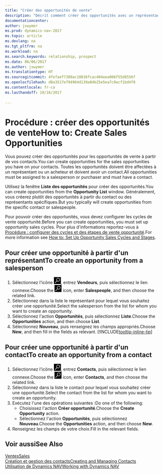 ```yaml
---
title: "Créer des opportunités de vente"
description: "Décrit comment créer des opportunités avec un représentant ou un contact dans Dynamics NAV."
documentationcenter: 
author: jswymer
ms.prod: dynamics-nav-2017
ms.topic: article
ms.devlang: na
ms.tgt_pltfrm: na
ms.workload: na
ms.search.keywords: relationship, prospect
ms.date: 06/06/2017
ms.author: jswymer
ms.translationtype: HT
ms.sourcegitcommit: 4fefaef7380ac10836fcac404eea006f55d8556f
ms.openlocfilehash: d0a3517e794964d139a04b25e5ea7c9acf1bd4f8
ms.contentlocale: fr-ca
ms.lasthandoff: 10/16/2017

---
```

# <a name="how-to-create-sales-opportunities"></a><span data-ttu-id="247d3-103">Procédure : créer des opportunités de vente</span><span class="sxs-lookup"><span data-stu-id="247d3-103">How to: Create Sales Opportunities</span></span>
<span data-ttu-id="247d3-104">Vous pouvez créer des opportunités pour les opportunités de vente à partir de vos contacts.</span><span class="sxs-lookup"><span data-stu-id="247d3-104">You can create opportunities for the sales opportunities you have on your contacts.</span></span> <span data-ttu-id="247d3-105">Toutes les opportunités doivent être affectées à un représentant ou un acheteur et doivent avoir un contact.</span><span class="sxs-lookup"><span data-stu-id="247d3-105">All opportunities must be assigned to a salesperson or purchaser and must have a contact.</span></span>

<span data-ttu-id="247d3-106">Utilisez la fenêtre **Liste des opportunités** pour créer des opportunités.</span><span class="sxs-lookup"><span data-stu-id="247d3-106">You can create opportunities from the **Opportunity List** window.</span></span> <span data-ttu-id="247d3-107">Généralement, vous créerez plutôt des opportunités à partir du contact ou des représentants spécifiques.</span><span class="sxs-lookup"><span data-stu-id="247d3-107">But you typically will create opportunities from the specific contact or salespeople.</span></span>

<span data-ttu-id="247d3-108">Pour pouvoir créer des opportunités, vous devez configurer les cycles de vente opportunité.</span><span class="sxs-lookup"><span data-stu-id="247d3-108">Before you can create opportunities, you must set up opportunity sales cycles.</span></span> <span data-ttu-id="247d3-109">Pour plus d'informations reportez-vous à [Procédure : configurer des cycles et des étapes de vente opportunité](marketing-how-setup-opportunity-sales-cycles-stages.md).</span><span class="sxs-lookup"><span data-stu-id="247d3-109">For more information see [How to: Set Up Opportunity Sales Cycles and Stages](marketing-how-setup-opportunity-sales-cycles-stages.md).</span></span>

## <a name="to-create-an-opportunity-from-a-salesperson"></a><span data-ttu-id="247d3-110">Pour créer une opportunité à partir d'un représentant</span><span class="sxs-lookup"><span data-stu-id="247d3-110">To create an opportunity from a salesperson</span></span>
1. <span data-ttu-id="247d3-111">Sélectionnez l'icône ![Page ou état pour la recherche](media/ui-search/search_small.png "icône Page ou état pour la recherche"), entrez **Vendeurs**, puis sélectionnez le lien connexe.</span><span class="sxs-lookup"><span data-stu-id="247d3-111">Choose the ![Search for Page or Report](media/ui-search/search_small.png "Search for Page or Report icon") icon, enter **Salespeople**, and then choose the related link.</span></span>
2. <span data-ttu-id="247d3-112">Sélectionnez dans la liste le représentant pour lequel vous souhaitez créer une opportunité.</span><span class="sxs-lookup"><span data-stu-id="247d3-112">Select the salesperson from the list for whom you want to create an opportunity.</span></span>
3. <span data-ttu-id="247d3-113">Sélectionnez l'action **Opportunités**, puis sélectionnez **Liste**.</span><span class="sxs-lookup"><span data-stu-id="247d3-113">Choose the **Opportunities** action, and then choose **List**.</span></span>
4. <span data-ttu-id="247d3-114">Sélectionnez **Nouveau**, puis renseignez les champs appropriés.</span><span class="sxs-lookup"><span data-stu-id="247d3-114">Choose **New**, and then fill in the fields as relevant.</span></span> [!INCLUDE[tooltip-inline-tip](includes/tooltip-inline-tip_md.md)]  



## <a name="to-create-an-opportunity-from-a-contact"></a><span data-ttu-id="247d3-115">Pour créer une opportunité à partir d'un contact</span><span class="sxs-lookup"><span data-stu-id="247d3-115">To create an opportunity from a contact</span></span>
1. <span data-ttu-id="247d3-116">Sélectionnez l'icône ![Page ou état pour la recherche](media/ui-search/search_small.png "icône Page ou état pour la recherche"), entrez **Contacts**, puis sélectionnez le lien connexe.</span><span class="sxs-lookup"><span data-stu-id="247d3-116">Choose the ![Search for Page or Report](media/ui-search/search_small.png "Search for Page or Report icon") icon, enter **Contacts**, and then choose the related link.</span></span>
2. <span data-ttu-id="247d3-117">Sélectionnez dans la liste le contact pour lequel vous souhaitez créer une opportunité.</span><span class="sxs-lookup"><span data-stu-id="247d3-117">Select the contact from the list for whom you want to create an opportunity.</span></span>
3. <span data-ttu-id="247d3-118">Exécutez l'une des opérations suivantes :</span><span class="sxs-lookup"><span data-stu-id="247d3-118">Do one of the following:</span></span>
   * <span data-ttu-id="247d3-119">Choisissez l'action **Créer opportunité**.</span><span class="sxs-lookup"><span data-stu-id="247d3-119">Choose the **Create Opportunity** action.</span></span>
   * <span data-ttu-id="247d3-120">Sélectionnez l'action **Opportunités**, puis sélectionnez **Nouveau**.</span><span class="sxs-lookup"><span data-stu-id="247d3-120">Choose the  **Opportunities** action, and then choose **New**.</span></span>
4. <span data-ttu-id="247d3-121">Renseignez les champs de votre choix.</span><span class="sxs-lookup"><span data-stu-id="247d3-121">Fill in the relevant fields.</span></span>

## <a name="see-also"></a><span data-ttu-id="247d3-122">Voir aussi</span><span class="sxs-lookup"><span data-stu-id="247d3-122">See Also</span></span>
[<span data-ttu-id="247d3-123">Ventes</span><span class="sxs-lookup"><span data-stu-id="247d3-123">Sales</span></span>](sales-manage-sales.md)  
[<span data-ttu-id="247d3-124">Création et gestion des contacts</span><span class="sxs-lookup"><span data-stu-id="247d3-124">Creating and Managing Contacts</span></span>](marketing-contacts.md)  
[<span data-ttu-id="247d3-125">Utilisation de Dynamics NAV</span><span class="sxs-lookup"><span data-stu-id="247d3-125">Working with Dynamics NAV</span></span>](ui-work-product.md)


